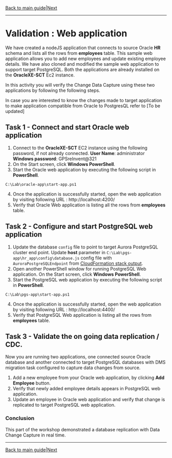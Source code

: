 ﻿[Back to main guide](../README.md)|[Next](cleanup.md)

___

# Validation : Web application 

We have created a nodeJS application that connects to source Oracle **HR** schema and lists all the rows from **employees**  table. This sample web application allows you to add new employees and update existing employee details. We have also cloned and modified the sample web application to support target PostgreSQL.   Both the applications are already installed on the **OracleXE-SCT** Ec2 instance. 

In this activity you will verify the Change Data Capture using these two applications by following the following steps. 

In case you are interested to know the changes made to target application to make application compatible from Oracle to PostgresQL refer to [To be updated]

## Task 1 - Connect and start Oracle web application
1. Connect to the **OracleXE-SCT** EC2 instance using the following password, if not already connected.
     **User Name**: administrator   
    **Windows password**: GPSreInvent@321 
2. On the Start screen, click **Windows PowerShell**. 
3. Start the Oracle web application by executing the following script in **PowerShell**.
```
C:\Lab\oracle-app\start-app.ps1
```
4.  Once the application is successfully started, open the web application by visiting following URL : http://localhost:4200/ 
5.  Verify that Oracle Web application is listing all the rows from **employees** table.

## Task 2 - Configure and start PostgreSQL web application
1.  Update the database `config` file to point to target Aurora PostgreSQL cluster end point. Update **host** parameter in `C:\Lab\pgs-app\hr_app\config\database.js` config file with `AuroraPostgreSQLEndpoint` from [CloudFormation stack output](./lab-setup-verification.md#cloudformation-stack-outputs).
2. Open another PowerShell window for running PostgreSQL Web application. On the Start screen, click **Windows PowerShell**. 
3. Start the PostgreSQL web application by executing the following script in **PowerShell**.
```
C:\Lab\pgs-app\start-app.ps1
```
4.  Once the application is successfully started, open the web application by visiting following URL : http://localhost:4400/ 
5.  Verify that PostgreSQL Web application is listing all the rows from **employees** table.

## Task 3 - Validate the on going data replication / CDC. 
Now you are running two applications, one connected source Oracle database and another connected to target PostgreSQL databases with DMS migration task configured to capture data changes from source.

1. Add a new employee from your Oracle web application, by clicking **Add Employee** button.
2. Verify that newly added employee details appears in PostgreSQL web application. 
3. Update an employee in Oracle web application and verify that change is replicated to target PostgreSQL web application. 

### Conclusion
This part of the workshop demonstrated a database replication with Data Change Capture in real time.

___

[Back to main guide](../README.md)|[Next](cleanup.md)